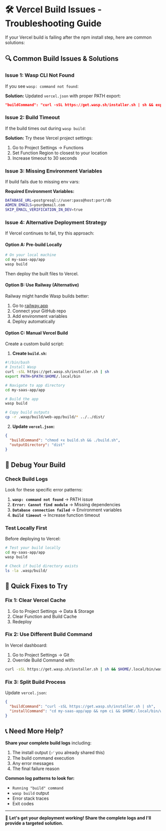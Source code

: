 # 🛠️ Vercel Build Issues - Troubleshooting Guide

If your Vercel build is failing after the npm install step, here are common solutions:

## 🔍 **Common Build Issues & Solutions**

### **Issue 1: Wasp CLI Not Found**
If you see `wasp: command not found`:

**Solution:** Updated `vercel.json` with proper PATH export:
```json
"buildCommand": "curl -sSL https://get.wasp.sh/installer.sh | sh && export PATH=$PATH:$HOME/.local/bin && cd my-saas-app/app && wasp build"
```

### **Issue 2: Build Timeout**
If the build times out during `wasp build`:

**Solution:** Try these Vercel project settings:
1. Go to Project Settings → Functions
2. Set Function Region to closest to your location
3. Increase timeout to 30 seconds

### **Issue 3: Missing Environment Variables**
If build fails due to missing env vars:

**Required Environment Variables:**
```bash
DATABASE_URL=postgresql://user:pass@host:port/db
ADMIN_EMAILS=your@email.com
SKIP_EMAIL_VERIFICATION_IN_DEV=true
```

### **Issue 4: Alternative Deployment Strategy**

If Vercel continues to fail, try this approach:

#### **Option A: Pre-build Locally**
```bash
# On your local machine
cd my-saas-app/app
wasp build
```
Then deploy the built files to Vercel.

#### **Option B: Use Railway (Alternative)**
Railway might handle Wasp builds better:

1. Go to [railway.app](https://railway.app)
2. Connect your GitHub repo
3. Add environment variables
4. Deploy automatically

#### **Option C: Manual Vercel Build**
Create a custom build script:

1. **Create `build.sh`:**
```bash
#!/bin/bash
# Install Wasp
curl -sSL https://get.wasp.sh/installer.sh | sh
export PATH=$PATH:$HOME/.local/bin

# Navigate to app directory
cd my-saas-app/app

# Build the app
wasp build

# Copy build outputs
cp -r .wasp/build/web-app/build/* ../../dist/
```

2. **Update `vercel.json`:**
```json
{
  "buildCommand": "chmod +x build.sh && ./build.sh",
  "outputDirectory": "dist"
}
```

## 🔧 **Debug Your Build**

### **Check Build Logs**
Look for these specific error patterns:

1. **`wasp: command not found`** → PATH issue
2. **`Error: Cannot find module`** → Missing dependencies
3. **`Database connection failed`** → Environment variables
4. **`Build timeout`** → Increase function timeout

### **Test Locally First**
Before deploying to Vercel:

```bash
# Test your build locally
cd my-saas-app/app
wasp build

# Check if build directory exists
ls -la .wasp/build/
```

## 🎯 **Quick Fixes to Try**

### **Fix 1: Clear Vercel Cache**
1. Go to Project Settings → Data & Storage
2. Clear Function and Build Cache
3. Redeploy

### **Fix 2: Use Different Build Command**
In Vercel dashboard:
1. Go to Project Settings → Git
2. Override Build Command with:
```bash
curl -sSL https://get.wasp.sh/installer.sh | sh && $HOME/.local/bin/wasp --version && cd my-saas-app/app && $HOME/.local/bin/wasp build
```

### **Fix 3: Split Build Process**
Update `vercel.json`:
```json
{
  "buildCommand": "curl -sSL https://get.wasp.sh/installer.sh | sh",
  "installCommand": "cd my-saas-app/app && npm ci && $HOME/.local/bin/wasp build"
}
```

## 📞 **Need More Help?**

**Share your complete build logs** including:
1. The install output (✅ you already shared this)
2. The build command execution
3. Any error messages
4. The final failure reason

**Common log patterns to look for:**
- `Running "build" command`
- `wasp build` output
- Error stack traces
- Exit codes

---

🎯 **Let's get your deployment working! Share the complete logs and I'll provide a targeted solution.** 